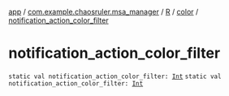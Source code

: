 [app](../../../index.md) / [com.example.chaosruler.msa_manager](../../index.md) / [R](../index.md) / [color](index.md) / [notification_action_color_filter](.)

# notification_action_color_filter

`static val notification_action_color_filter: `[`Int`](https://kotlinlang.org/api/latest/jvm/stdlib/kotlin/-int/index.html)
`static val notification_action_color_filter: `[`Int`](https://kotlinlang.org/api/latest/jvm/stdlib/kotlin/-int/index.html)